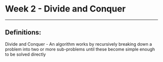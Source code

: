 # Week 2 - Divide and Conquer

---

## Definitions:

Divide and Conquer - An algorithm works by recursively breaking down a problem into two or more sub-problems until these become simple enough to be solved directly


